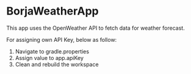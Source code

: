 # BorjaWeatherApp

This app uses the OpenWeather API to fetch data for weather forecast.

For assigning own API Key, below as follow:
1. Navigate to gradle.properties
2. Assign value to app.apiKey
3. Clean and rebuild the workspace
